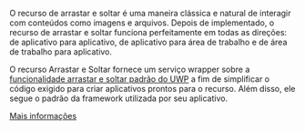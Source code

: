 ﻿O recurso de arrastar e soltar é uma maneira clássica e natural de interagir com conteúdos como imagens e arquivos. Depois de implementado, o recurso de arrastar e soltar funciona perfeitamente em todas as direções: de aplicativo para aplicativo, de aplicativo para área de trabalho e de área de trabalho para aplicativo.

O recurso Arrastar e Soltar fornece um serviço wrapper sobre a [funcionalidade arrastar e soltar padrão do UWP](https://docs.microsoft.com/windows/uwp/design/input/drag-and-drop) a fim de simplificar o código exigido para criar aplicativos prontos para o recurso. Além disso, ele segue o padrão da framework utilizada por seu aplicativo.

[Mais informações](https://github.com/Microsoft/WindowsTemplateStudio/blob/release/docs/UWP/features/drag-and-drop.md)

